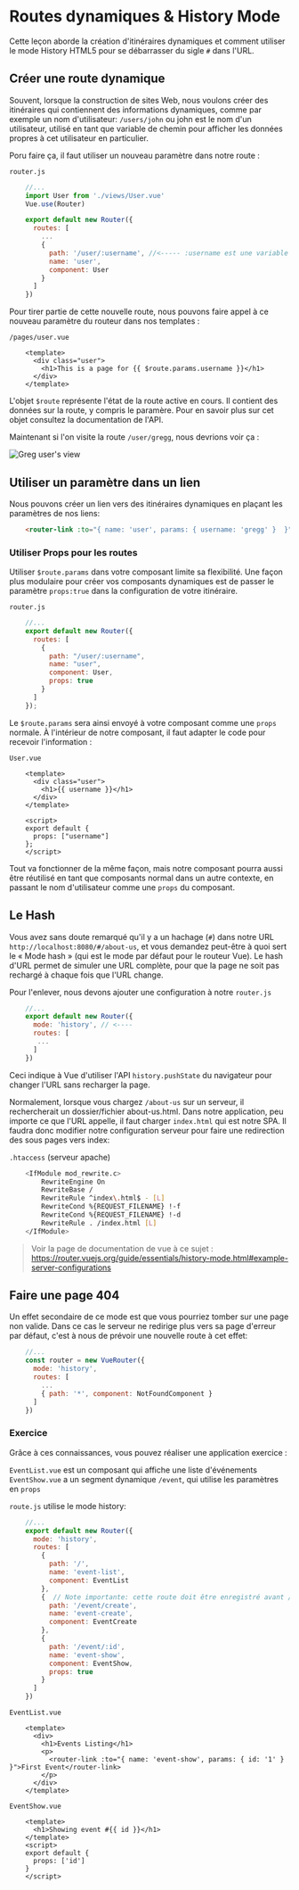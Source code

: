 # Routes dynamiques & History Mode

Cette leçon aborde la création d'itinéraires dynamiques et comment utiliser le mode History HTML5 pour se débarrasser du sigle `#` dans l'URL.

## Créer une route dynamique

Souvent, lorsque la construction de sites Web, nous voulons créer des itinéraires qui contiennent des informations dynamiques, comme par exemple un nom d'utilisateur:  `/users/john` ou john est le nom d'un utilisateur, utilisé en tant que variable de chemin pour afficher les données propres à cet utilisateur en particulier.

Poru faire ça, il faut utiliser un nouveau paramètre dans notre route :

`router.js`

```js
    //...
    import User from './views/User.vue'
    Vue.use(Router)

    export default new Router({
      routes: [
        ...
        {
          path: '/user/:username', //<----- :username est une variable ici
          name: 'user',
          component: User
        }
      ]
    })
```

Pour tirer partie de cette nouvelle route, nous pouvons faire appel à ce nouveau paramètre du routeur dans nos templates :

`/pages/user.vue`

```vue
    <template>
      <div class="user">
        <h1>This is a page for {{ $route.params.username }}</h1>
      </div>
    </template>
```

L'objet `$route` représente l'état de la route active en cours. Il contient des données sur la route, y compris le paramère. Pour en savoir plus sur cet objet consultez la documentation de l'API.

Maintenant si l'on visite la route `/user/gregg`, nous devrions voir ça :

![Greg user's view](./links/user-view.jpg)

## Utiliser un paramètre dans un lien

Nous pouvons créer un lien vers des itinéraires dynamiques en plaçant les paramètres de nos liens:

```html
    <router-link :to="{ name: 'user', params: { username: 'gregg' }  }">Gregg</router-link>
```

### Utiliser Props pour les routes

Utiliser `$route.params` dans votre composant limite sa flexibilité. Une façon plus modulaire pour créer vos composants dynamiques est de passer le paramètre `props:true` dans la configuration de votre itinéraire.

`router.js`

```js
    //...
    export default new Router({
      routes: [
        {
          path: "/user/:username",
          name: "user",
          component: User,
          props: true
        }
      ]
    });
```

Le `$route.params` sera ainsi envoyé à votre composant comme une `props` normale.
À l'intérieur de notre composant, il faut adapter le code pour recevoir l'information :

`User.vue`

```vue
    <template>
      <div class="user">
        <h1>{{ username }}</h1>
      </div>
    </template>

    <script>
    export default {
      props: ["username"]
    };
    </script>
```

Tout va fonctionner de la même façon, mais notre composant pourra aussi être réutilisé en tant que composants normal dans un autre contexte, en passant le nom d'utilisateur comme une `props` du composant.

## Le Hash

Vous avez sans doute remarqué qu'il y a un hachage (`#`) dans notre URL `http://localhost:8080/#/about-us`, et vous demandez peut-être à quoi sert le « Mode hash » (qui est le mode par défaut pour le routeur Vue).
Le hash d'URL permet de simuler une URL complète, pour que la page ne soit pas rechargé à chaque fois que l'URL change.

Pour l'enlever, nous devons ajouter une configuration à notre `router.js`

```js
    //...
    export default new Router({
      mode: 'history', // <----
      routes: [
       ...
      ]
    })
```

Ceci indique à Vue d'utiliser l'API `history.pushState` du navigateur pour changer l'URL sans recharger la page.

Normalement, lorsque vous chargez `/about-us` sur un serveur, il rechercherait un dossier/fichier about-us.html.
Dans notre application, peu importe ce que l'URL appelle, il faut charger `index.html` qui est notre SPA.
Il faudra donc modifier notre configuration serveur pour faire une redirection des sous pages vers index:

`.htaccess` (serveur apache)

```sh
    <IfModule mod_rewrite.c>
        RewriteEngine On
        RewriteBase /
        RewriteRule ^index\.html$ - [L]
        RewriteCond %{REQUEST_FILENAME} !-f
        RewriteCond %{REQUEST_FILENAME} !-d
        RewriteRule . /index.html [L]
    </IfModule>
```

> Voir la page de documentation de vue à ce sujet : https://router.vuejs.org/guide/essentials/history-mode.html#example-server-configurations

## Faire une page 404

Un effet secondaire de ce mode est que vous pourriez tomber sur une page non valide. Dans ce cas le serveur ne redirige plus vers sa page d'erreur par défaut, c'est à nous de prévoir une nouvelle route à cet effet:

```js
    //...
    const router = new VueRouter({
      mode: 'history',
      routes: [
        ...
        { path: '*', component: NotFoundComponent }
      ]
    })
```

### Exercice

Grâce à ces connaissances, vous pouvez réaliser une application exercice :

`EventList.vue` est un composant qui affiche une liste d'événements
`EventShow.vue` a un segment dynamique `/event`, qui utilise les paramètres en `props`

`route.js` utilise le mode history:

```js
    //...
    export default new Router({
      mode: 'history',
      routes: [
        {
          path: '/',
          name: 'event-list',
          component: EventList
        },
        {  // Note importante: cette route doit être enregistré avant /event/:id
          path: '/event/create',
          name: 'event-create',
          component: EventCreate
        },
        {
          path: '/event/:id',
          name: 'event-show',
          component: EventShow,
          props: true
        }
      ]
    })
```

`EventList.vue`

```vue
    <template>
      <div>
        <h1>Events Listing</h1>
        <p>
          <router-link :to="{ name: 'event-show', params: { id: '1' } }">First Event</router-link>
        </p>
      </div>
    </template>
```

`EventShow.vue`

```vue
    <template>
      <h1>Showing event #{{ id }}</h1>
    </template>
    <script>
    export default {
      props: ['id']
    }
    </script>
```
